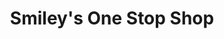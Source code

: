 ---
title: "Smiley's One Stop Shop"
url: /blackpool/smileys-one-stop-shop-waterloo-road/
shop: convenience
---